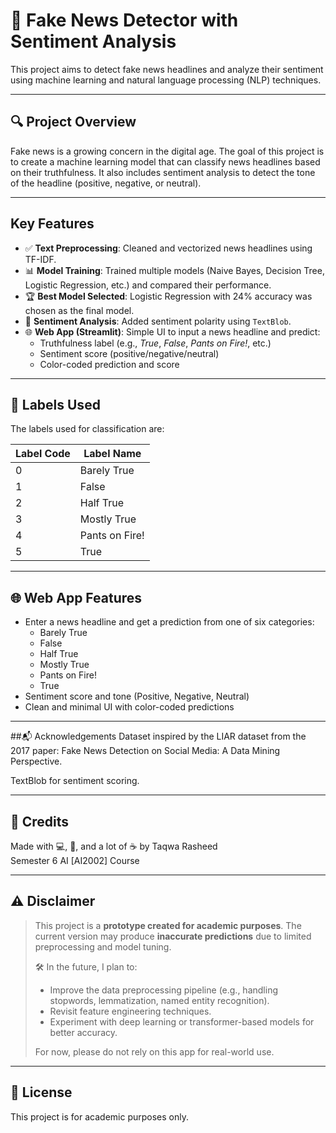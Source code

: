 # 📰 Fake News Detector with Sentiment Analysis

This project aims to detect fake news headlines and analyze their sentiment using machine learning and natural language processing (NLP) techniques.

---

## 🔍 Project Overview

Fake news is a growing concern in the digital age. The goal of this project is to create a machine learning model that can classify news headlines based on their truthfulness. It also includes sentiment analysis to detect the tone of the headline (positive, negative, or neutral).

---

##  Key Features

- ✅ **Text Preprocessing**: Cleaned and vectorized news headlines using TF-IDF.
- 📊 **Model Training**: Trained multiple models (Naive Bayes, Decision Tree, Logistic Regression, etc.) and compared their performance.
- 🏆 **Best Model Selected**: Logistic Regression with 24% accuracy was chosen as the final model.
- 💬 **Sentiment Analysis**: Added sentiment polarity using `TextBlob`.
- 🌐 **Web App (Streamlit)**: Simple UI to input a news headline and predict:
  - Truthfulness label (e.g., *True*, *False*, *Pants on Fire!*, etc.)
  - Sentiment score (positive/negative/neutral)
  - Color-coded prediction and score

---

## 📌 Labels Used

The labels used for classification are:

| Label Code | Label Name        |
|------------|-------------------|
| 0          | Barely True       |
| 1          | False             |
| 2          | Half True         |
| 3          | Mostly True       |
| 4          | Pants on Fire!    |
| 5          | True              |

---

## 🌐 Web App Features

- Enter a news headline and get a prediction from one of six categories:
  - Barely True
  - False
  - Half True
  - Mostly True
  - Pants on Fire!
  - True
- Sentiment score and tone (Positive, Negative, Neutral)
- Clean and minimal UI with color-coded predictions

---

##📬 Acknowledgements
Dataset inspired by the LIAR dataset from the 2017 paper: Fake News Detection on Social Media: A Data Mining Perspective.

TextBlob for sentiment scoring.

---

## 🙌 Credits

Made with 💻, 🧠, and a lot of ☕ by Taqwa Rasheed  
Semester 6
AI [AI2002] Course

---

## ⚠️ Disclaimer

> This project is a **prototype created for academic purposes**. The current version may produce **inaccurate predictions** due to limited preprocessing and model tuning.  
> 
> 🛠️ In the future, I plan to:
> - Improve the data preprocessing pipeline (e.g., handling stopwords, lemmatization, named entity recognition).
> - Revisit feature engineering techniques.
> - Experiment with deep learning or transformer-based models for better accuracy.
>
> For now, please do not rely on this app for real-world use.

---

## 📎 License

This project is for academic purposes only.
